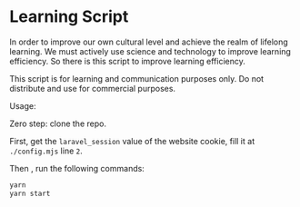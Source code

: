# Learning Script

In order to improve our own cultural level and achieve the realm of lifelong learning. We must actively use science and technology to improve learning efficiency. So there is this script to improve learning efficiency.

This script is for learning and communication purposes only. Do not distribute and use for commercial purposes.

Usage:

Zero step: clone the repo.

First, get the `laravel_session` value of the website cookie, fill it at `./config.mjs` line `2`.

Then , run the following commands:

```bash
yarn
yarn start
```
